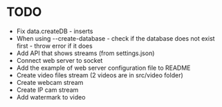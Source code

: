 # TODO

- Fix data.createDB - inserts
- When using --create-database - check if the database does not exist first - throw error if it does
- Add API that shows streams (from settings.json)
- Connect web server to socket
- Add the example of web server configuration file to README
- Create video files stream (2 videos are in src/video folder)
- Create webcam stream
- Create IP cam stream
- Add watermark to video

